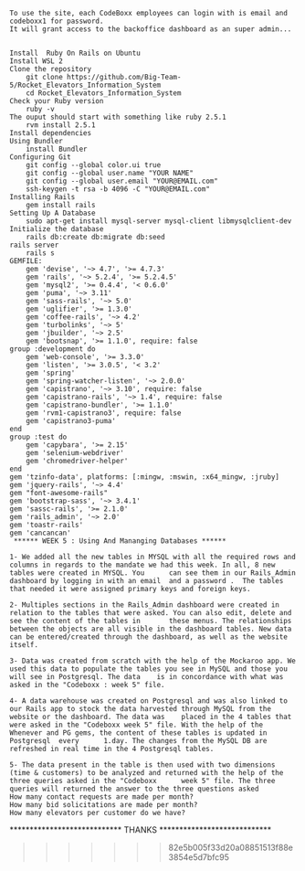    To use the site, each CodeBoxx employees can login with is email and codeboxx1 for password.
    It will grant access to the backoffice dashboard as an super admin...


    Install  Ruby On Rails on Ubuntu
    Install WSL 2
    Clone the repository
        git clone https://github.com/Big-Team-5/Rocket_Elevators_Information_System
        cd Rocket_Elevators_Information_System
    Check your Ruby version
        ruby -v
    The ouput should start with something like ruby 2.5.1
        rvm install 2.5.1
    Install dependencies
    Using Bundler 
        install Bundler
    Configuring Git 
        git config --global color.ui true
        git config --global user.name "YOUR NAME"
        git config --global user.email "YOUR@EMAIL.com"
        ssh-keygen -t rsa -b 4096 -C "YOUR@EMAIL.com"
    Installing Rails
        gem install rails
    Setting Up A Database
        sudo apt-get install mysql-server mysql-client libmysqlclient-dev
    Initialize the database
        rails db:create db:migrate db:seed
    rails server
        rails s
    GEMFILE:
        gem 'devise', '~> 4.7', '>= 4.7.3'
        gem 'rails', '~> 5.2.4', '>= 5.2.4.5'
        gem 'mysql2', '>= 0.4.4', '< 0.6.0'
        gem 'puma', '~> 3.11'
        gem 'sass-rails', '~> 5.0'
        gem 'uglifier', '>= 1.3.0'
        gem 'coffee-rails', '~> 4.2'
        gem 'turbolinks', '~> 5'
        gem 'jbuilder', '~> 2.5'
        gem 'bootsnap', '>= 1.1.0', require: false
    group :development do
        gem 'web-console', '>= 3.3.0'
        gem 'listen', '>= 3.0.5', '< 3.2'
        gem 'spring'
        gem 'spring-watcher-listen', '~> 2.0.0'
        gem 'capistrano', '~> 3.10', require: false
        gem 'capistrano-rails', '~> 1.4', require: false
        gem 'capistrano-bundler', '>= 1.1.0'
        gem 'rvm1-capistrano3', require: false
        gem 'capistrano3-puma'
    end
    group :test do
        gem 'capybara', '>= 2.15'
        gem 'selenium-webdriver'
        gem 'chromedriver-helper'
    end
    gem 'tzinfo-data', platforms: [:mingw, :mswin, :x64_mingw, :jruby]
    gem 'jquery-rails', '~> 4.4'
    gem "font-awesome-rails" 
    gem 'bootstrap-sass', '~> 3.4.1'
    gem 'sassc-rails', '>= 2.1.0'
    gem 'rails_admin', '~> 2.0'
    gem 'toastr-rails'
    gem 'cancancan' 
     ****** WEEK 5 : Using And Mananging Databases ******

    1- We added all the new tables in MYSQL with all the required rows and columns in regards to the mandate we had this week. In all, 8 new tables were created in MYSQL. You      can see them in our Rails_Admin dashboard by logging in with an email  and a password .  The tables that needed it were assigned primary keys and foreign keys.

    2- Multiples sections in the Rails_Admin dashboard were created in relation to the tables that were asked. You can also edit, delete and see the content of the tables in       these menus. The relationships between the objects are all visible in the dashboard tables. New data can be entered/created through the dashboard, as well as the website          itself.

    3- Data was created from scratch with the help of the Mockaroo app. We used this data to populate the tables you see in MySQL and those you will see in Postgresql. The data    is in concordance with what was asked in the "Codeboxx : week 5" file.

    4- A data warehouse was created on Postgresql and was also linked to our Rails app to stock the data harvested through MySQL from the website or the dashboard. The data was    placed in the 4 tables that were asked in the "Codeboxx week 5" file. With the help of the Whenever and PG gems, the content of these tables is updated in Postgresql  every      1.day. The changes from the MySQL DB are refreshed in real time in the 4 Postgresql tables.

    5- The data present in the table is then used with two dimensions (time & customers) to be analyzed and returned with the help of the three queries asked in the "Codeboxx      week 5" file. The three queries will returned the answer to the three questions asked 
    How many contact requests are made per month?
    How many bid solicitations are made per month?
    How many elevators per customer do we have?

**************************** THANKS **************************** 
>>>>>>> 82e5b005f33d20a08851513f88e3854e5d7bfc95
